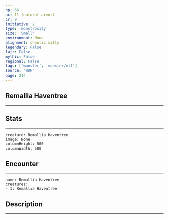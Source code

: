 ```yaml
---
hp: 66
ac: 11 (natural armor)
cr: 9
initiative: 2
type: 'monstrosity'    
size: 'Small'
environment: None
alignment: chaotic silly
legendary: False
lair: False
mythic: False
regional: False
tags: ['monster', 'monster/elf']
source: "WDH"
page: 214
---
```


## Remallia Haventree
---



## Stats
---

```statblock
creature: Remallia Haventree
image: None
columnHeight: 500
columnWidth: 500
```

## Encounter
---

```encounter-table
name: Remallia Haventree
creatures:
- 1: Remallia Haventree
```

## Description
---




